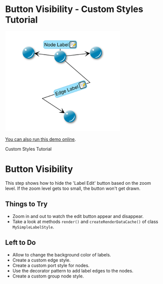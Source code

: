 # Button Visibility - Custom Styles Tutorial

<img src="../../resources/image/tutorial2step13.png" alt="demo-thumbnail" height="320"/>

[You can also run this demo online](https://live.yworks.com/demos/02-tutorial-custom-styles/14-button-visibility/index.html).

Custom Styles Tutorial

# Button Visibility

This step shows how to hide the 'Label Edit' button based on the zoom level. If the zoom level gets too small, the button won't get drawn.

## Things to Try

- Zoom in and out to watch the edit button appear and disappear.
- Take a look at methods `render()` and `createRenderDataCache()` of class `MySimpleLabelStyle`.

## Left to Do

- Allow to change the background color of labels.
- Create a custom edge style.
- Create a custom port style for nodes.
- Use the decorator pattern to add label edges to the nodes.
- Create a custom group node style.
